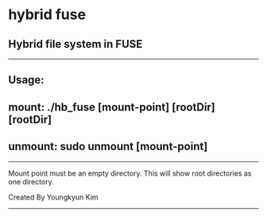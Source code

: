 # hybrid fuse

## Hybrid file system in FUSE

---

## Usage:  
## mount: ./hb_fuse [mount-point] [rootDir] [rootDir]
## unmount: sudo unmount [mount-point]

---

Mount point must be an empty directory.
This will show root directories as one directory.

Created By Youngkyun Kim

---
